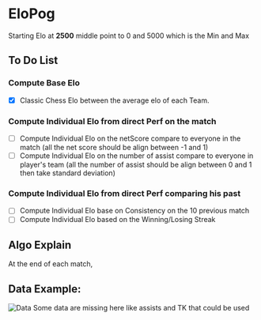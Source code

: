 # EloPog

Starting Elo at **2500** middle point to 0 and 5000 which is the Min and Max

## To Do List
### Compute Base Elo
- [x] Classic Chess Elo between the average elo of each Team.

### Compute Individual Elo from direct Perf on the match
- [ ] Compute Individual Elo on the netScore compare to everyone in the match (all the net score should be align between -1 and 1)
- [ ] Compute Individual Elo on the number of assist compare to everyone in player's team (all the number of assist should be align between 0 and 1 then take standard deviation)

### Compute Individual Elo from direct Perf comparing his past
- [ ] Compute Individual Elo base on Consistency on the 10 previous match
- [ ] Compute Individual Elo based on the Winning/Losing Streak

## Algo Explain
At the end of each match,  

## Data Example:
![Data](https://cdn.discordapp.com/attachments/724265953445019678/731919056508026890/unknown.png)
Some data are missing here like assists and TK that could be used
